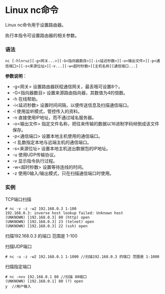 
# Linux nc命令



Linux nc命令用于设置路由器。

执行本指令可设置路由器的相关参数。

### 语法

```
nc [-hlnruz][-g<网关...>][-G<指向器数目>][-i<延迟秒数>][-o<输出文件>][-p<通信端口>][-s<来源位址>][-v...][-w<超时秒数>][主机名称][通信端口...]
```

**参数说明**：

*   -g&lt;网关&gt; 设置路由器跃程通信网关，最丢哦可设置8个。
*   -G&lt;指向器数目&gt; 设置来源路由指向器，其数值为4的倍数。
*   -h 在线帮助。
*   -i&lt;延迟秒数&gt; 设置时间间隔，以便传送信息及扫描通信端口。
*   -l 使用监听模式，管控传入的资料。
*   -n 直接使用IP地址，而不通过域名服务器。
*   -o&lt;输出文件&gt; 指定文件名称，把往来传输的数据以16进制字码倾倒成该文件保存。
*   -p&lt;通信端口&gt; 设置本地主机使用的通信端口。
*   -r 乱数指定本地与远端主机的通信端口。
*   -s&lt;来源位址&gt; 设置本地主机送出数据包的IP地址。
*   -u 使用UDP传输协议。
*   -v 显示指令执行过程。
*   -w&lt;超时秒数&gt; 设置等待连线的时间。
*   -z 使用0输入/输出模式，只在扫描通信端口时使用。

### 实例

TCP端口扫描

```
# nc -v -z -w2 192.168.0.3 1-100 
192.168.0.3: inverse host lookup failed: Unknown host
(UNKNOWN) [192.168.0.3] 80 (http) open
(UNKNOWN) [192.168.0.3] 23 (telnet) open
(UNKNOWN) [192.168.0.3] 22 (ssh) open

```

扫描192.168.0.3 的端口 范围是 1-100

扫描UDP端口

```
# nc -u -z -w2 192.168.0.1 1-1000 //扫描192.168.0.3 的端口 范围是 1-1000

```

扫描指定端口

```
# nc -nvv 192.168.0.1 80 //扫描 80端口
(UNKNOWN) [192.168.0.1] 80 (?) open
y  //用户输入

```



